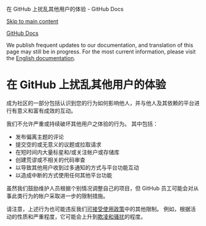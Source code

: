在 GitHub 上扰乱其他用户的体验 - GitHub Docs

[Skip to main content](#main-content)

[](/cn)[GitHub Docs](/cn)

We publish frequent updates to our documentation, and translation of this page may still be in progress. For the most current information, please visit the [English documentation](/en).

在 GitHub 上扰乱其他用户的体验
==========

成为社区的一部分包括认识到您的行为如何影响他人，并与他人及其依赖的平台进行有意义和富有成效的互动。

我们不允许严重或持续破坏其他用户之体验的行为。 其中包括：

* 发布偏离主题的评论
* 提交空的或无意义的议题或拉取请求
* 在短时间内大量标星和/或关注帐户或存储库
* 创建荒谬或不相关的代码审查
* 以导致其他用户收到过多通知的方式与平台功能互动
* 以造成中断的方式使用任何其他平台功能

虽然我们鼓励维护人员根据个别情况调整自己的项目，但 GitHub 员工可能会对从事此类行为的帐户采取进一步的限制措施。

请注意，上述行为也可能违反我们[可接受使用政策](/cn/github/site-policy/github-acceptable-use-policies)中的其他限制。 例如，根据活动的性质和严重程度，它可能会上升到[欺凌和骚扰](/cn/github/site-policy/github-bullying-and-harassment)的程度。
